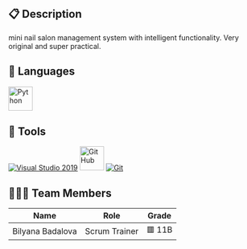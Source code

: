 ## 📋 Description
mini nail salon management system with intelligent functionality. Very original and super practical.

## 🚀 Languages 
  <p align="left"> 
  <a href="https://python.com/"><img width=48 height=48 src="https://upload.wikimedia.org/wikipedia/commons/thumb/c/c3/Python-logo-notext.svg/800px-Python-logo-notext.svg.png" alt="Python"/></a>
 
  </p>


  ## 🔧 Tools 
  <p align="left"> 
  <a href="https://visualstudio.microsoft.com/"><img src="https://img.icons8.com/fluency/48/000000/visual-studio.png" alt="Visual Studio 2019"/></a>
     <a href="https://git-scm.com/"><img src="https://cdn-icons-png.flaticon.com/512/25/25231.png" alt="GitHub" heigh=48px width=48px/></a>
    <a href="https://git-scm.com/"><img src="https://img.icons8.com/color/48/000000/git.png" alt="Git"/></a>
    </a>
  </p> 
  
## 👨🏻‍💻 Team Members
| **Name** | **Role** | **Grade** |
| :---:   | :---: | :---: |
| Bilyana Badalova | Scrum Trainer  | 🟥 11B |
